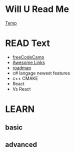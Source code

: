 # Will U Read Me


[Temp](temp.md)
 
# READ Text

- [freeCodeCamp](https://www.freecodecamp.org/learn/)
- [Awesome Links](awesome.md) 
- [roadmap](https://roadmap.sh/) 
- c# langage newest features
- c++ CMAKE
- React
- Vs React




# LEARN

## basic


## advanced